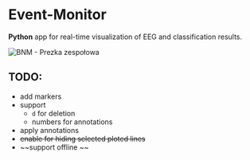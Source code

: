 # Event-Monitor
**Python** app for real-time visualization of EEG and classification results.

![BNM - Prezka zespołowa](https://github.com/user-attachments/assets/4065c0c6-2bbe-44de-a144-daa79f8ee77a)



## TODO:
- add markers
- support 
    - `d` for deletion
    - numbers for annotations
- apply annotations
- ~~enable for hiding selected ploted lines~~
- ~~support offline ~~

